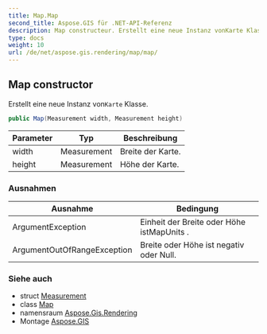 ```yaml
---
title: Map.Map
second_title: Aspose.GIS für .NET-API-Referenz
description: Map constructeur. Erstellt eine neue Instanz vonKarte Klasse.
type: docs
weight: 10
url: /de/net/aspose.gis.rendering/map/map/
---
```

## Map constructor

Erstellt eine neue Instanz von`Karte` Klasse.

```csharp
public Map(Measurement width, Measurement height)
```

| Parameter | Typ | Beschreibung |
| --- | --- | --- |
| width | Measurement | Breite der Karte. |
| height | Measurement | Höhe der Karte. |

### Ausnahmen

| Ausnahme | Bedingung |
| --- | --- |
| ArgumentException | Einheit der Breite oder Höhe istMapUnits . |
| ArgumentOutOfRangeException | Breite oder Höhe ist negativ oder Null. |

### Siehe auch

* struct [Measurement](../../measurement/)
* class [Map](../)
* namensraum [Aspose.Gis.Rendering](../../map/)
* Montage [Aspose.GIS](../../../)


